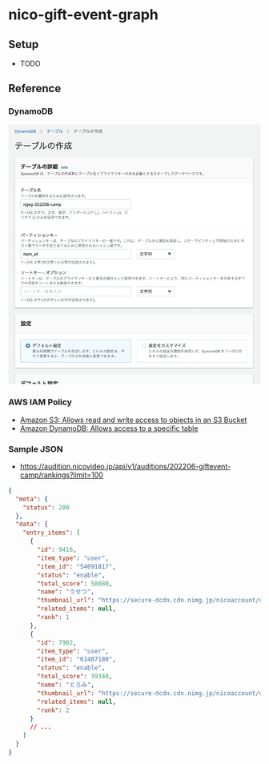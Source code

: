# nico-gift-event-graph

## Setup

* TODO

## Reference

### DynamoDB

<img src="./images/dynamodb-create.png" alt="">

### AWS IAM Policy

* [Amazon S3: Allows read and write access to objects in an S3 Bucket](https://docs.aws.amazon.com/IAM/latest/UserGuide/reference_policies_examples_s3_rw-bucket.html)
* [Amazon DynamoDB: Allows access to a specific table](https://docs.aws.amazon.com/IAM/latest/UserGuide/reference_policies_examples_dynamodb_specific-table.html)

### Sample JSON

* https://audition.nicovideo.jp/api/v1/auditions/202206-giftevent-camp/rankings?limit=100

```json
{
  "meta": {
    "status": 200
  },
  "data": {
    "entry_items": [
      {
        "id": 9416,
        "item_type": "user",
        "item_id": "54091817",
        "status": "enable",
        "total_score": 58080,
        "name": "うせつ",
        "thumbnail_url": "https://secure-dcdn.cdn.nimg.jp/nicoaccount/usericon/5409/54091817.jpg?1653667157",
        "related_items": null,
        "rank": 1
      },
      {
        "id": 7902,
        "item_type": "user",
        "item_id": "61407180",
        "status": "enable",
        "total_score": 39340,
        "name": "とろみ",
        "thumbnail_url": "https://secure-dcdn.cdn.nimg.jp/nicoaccount/usericon/6140/61407180.jpg?1516790391",
        "related_items": null,
        "rank": 2
      }
      // ...
    ]
  }
}
```